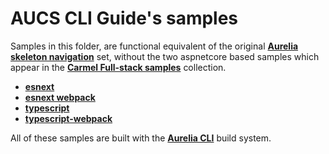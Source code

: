 # AUCS CLI Guide's samples

Samples in this folder, are functional equivalent of the original **[Aurelia skeleton navigation](https://github.com/aurelia/skeleton-navigation)** set, without the two aspnetcore based samples which appear in the **[Carmel Full-stack samples](https://github.com/longarone/Carmel/tree/master/full-stack)** collection.


- **[esnext](https://github.com/longarone/code-samples/tree/master/aurelia-cli/esnext)**
- **[esnext webpack](https://github.com/longarone/code-samples/tree/master/aurelia-cli/esnext-webpack)**
- **[typescript](https://github.com/longarone/code-samples/tree/master/aurelia-cli/typescript)**
- **[typescript-webpack](https://github.com/longarone/code-samples/tree/master/aurelia-cli/typescript-webpack)**

All of these samples are built with the **[Aurelia CLI](http://aurelia.io/docs/build-systems/aurelia-cli)** build system.

